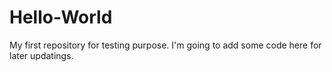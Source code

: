 # Hello-World
My first repository for testing purpose.
I'm going to add some code here for later updatings.
